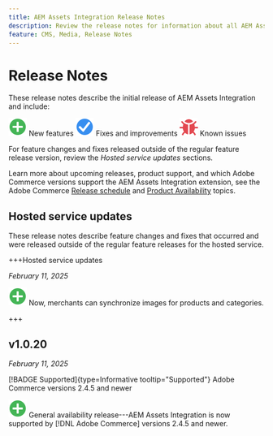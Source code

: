 ```yaml
---
title: AEM Assets Integration Release Notes
description: Review the release notes for information about all AEM Assets Integration releases.
feature: CMS, Media, Release Notes
---
```


# Release Notes

These release notes describe the initial release of AEM Assets Integration and include:

![New](../assets/new.svg) New features
![Fixed issue](../assets/fix.svg) Fixes and improvements
![Known issue](../assets/bug.svg) Known issues

For feature changes and fixes released outside of the regular feature release version, review the _Hosted service updates_ sections.

Learn more about upcoming releases, product support, and which Adobe Commerce versions support the AEM Assets Integration extension, see the Adobe Commerce [Release schedule](https://experienceleague.adobe.com/en/docs/commerce-operations/release/planning/schedule) and [Product Availability](https://experienceleague.adobe.com/en/docs/commerce-operations/release/product-availability) topics.

## Hosted service updates

These release notes describe feature changes and fixes that occurred and were released outside of the regular feature releases for the hosted service.

+++Hosted service updates

_February 11, 2025_

![New issue](../assets/new.svg) Now, merchants can synchronize images for products and categories.

+++

## v1.0.20

_February 11, 2025_

[!BADGE Supported]{type=Informative tooltip="Supported"} Adobe Commerce versions 2.4.5 and newer

![New](../assets/new.svg) General availability release---AEM Assets Integration is now supported by [!DNL Adobe Commerce] versions 2.4.5 and newer.
